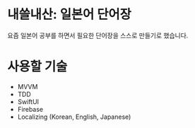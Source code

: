 #  내쓸내산: 일본어 단어장
요즘 일본어 공부를 하면서 필요한 단어장을 스스로 만들기로 했습니다.

# 사용할 기술
- MVVM
- TDD
- SwiftUI
- Firebase
- Localizing (Korean, English, Japanese)

